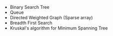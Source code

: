 - Binary Search Tree 
- Queue
- Directed Weighted Graph (Sparse array)
- Breadth First Search
- Kruskal's algorithm for Minimum Spanning Tree 
